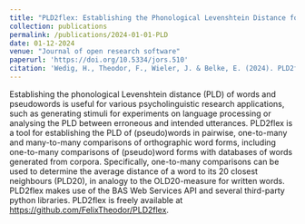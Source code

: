 ```yaml
---
title: "PLD2flex: Establishing the Phonological Levenshtein Distance for Pairs or Groups of (Pseudo)Words"
collection: publications
permalink: /publications/2024-01-01-PLD
date: 01-12-2024
venue: "Journal of open research software"
paperurl: 'https://doi.org/10.5334/jors.510'
citation: 'Wedig, H., Theodor, F., Wieler, J. & Belke, E. (2024). PLD2flex: Establishing the Phonological Levenshtein Distance for Pairs or Groups of (Pseudo)Words. Journal of open research software, 12 (1), https://doi.org/10.5334/jors.510.'
---
```

Establishing the phonological Levenshtein distance (PLD) of words and pseudowords is useful for various psycholinguistic research applications, such as generating stimuli for experiments on language processing or analysing the PLD between erroneous and intended utterances. PLD2flex is a tool for establishing the PLD of (pseudo)words in pairwise, one-to-many and many-to-many comparisons of orthographic word forms, including one-to-many comparisons of (pseudo)word forms with databases of words generated from corpora. Specifically, one-to-many comparisons can be used to determine the average distance of a word to its 20 closest neighbours (PLD20), in analogy to the OLD20-measure for written words. PLD2flex makes use of the BAS Web Services API and several third-party python libraries. PLD2flex is freely available at https://github.com/FelixTheodor/PLD2flex.